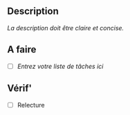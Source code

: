 ## Description

*La description doit être claire et concise.*

## A faire

- [ ] *Entrez votre liste de tâches ici*

## Vérif'

- [ ] Relecture
